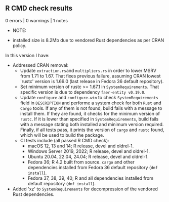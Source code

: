 ## R CMD check results

0 errors | 0 warnings | 1 notes

* NOTE:
 - installed size is 8.2Mb due to vendored Rust dependencies as per CRAN policy.

In this version I have:

* Addressed CRAN removal:
  - Update `extraction.rs`and `multipliers.rs` in order to lower MSRV from 1.71 to 1.67. That fixes previous failure, assuming CRAN lowest 'rustc' version is 1.69.0 (last release in Fedora 36 default repository).
  - Set minimum version of rustc >= 1.67.1 in `SystemRequirements`. That specific version is due to dependency `faer-entity v0.19.0`.
  - Update `configure` and `configure.win` to check `SystemRequirements` field in `DESCRIPTION` and performe a system check for both `Rust` and `Cargo` tools. If any of them is not found, build fails with a message to install them. If they are found, it checks for the minimum version of `rustc`. If it is lower than specified in `SystemRequirements`, build fails with a message stating both installed and minimum version required. Finally, if all tests pass, it prints the version of `cargo` and `rustc` found, which will be used to build the package.
  - CI tests include (all passed R CMD check):
    - macOS 12, 13 and 14; R release, devel and oldrel-1.
    - Windows Server 2019, 2022; R release, devel and oldrel-1.
    - Ubuntu 20.04, 22.04, 24.04; R release, devel and oldrel-1.
    - Fedora 36; R 4.2 built from source. `cargo` and other dependencies installed from Fedora 36 default repository (`dnf install`).
    - Fedora 37, 38, 39, 40; R and all dependencies installed from default repository (`dnf install`).
* Added 'xz' to `SystemRequirements` for decompression of the vendored Rust dependencies.
